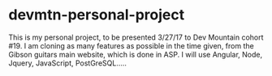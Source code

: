 # devmtn-personal-project

This is my personal project, to be presented 3/27/17 to Dev Mountain cohort #19.  I am cloning as many features as possible in the time given, from the Gibson guitars main website, which is done in ASP.  I will use Angular, Node, Jquery, JavaScript, PostGreSQL.....